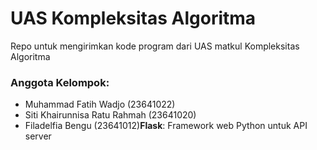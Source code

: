 # UAS Kompleksitas Algoritma
Repo untuk mengirimkan kode program dari UAS matkul Kompleksitas Algoritma
### Anggota Kelompok:
- Muhammad Fatih Wadjo (23641022)
- Siti Khairunnisa Ratu Rahmah (23641020)
- Filadelfia Bengu (23641012)**Flask**: Framework web Python untuk API server


